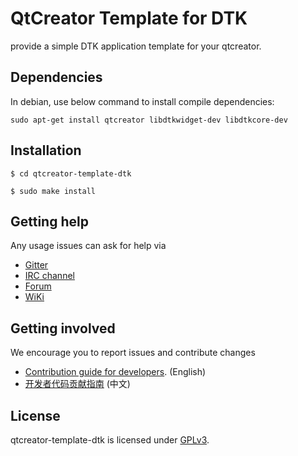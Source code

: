 # QtCreator Template for DTK

provide a simple DTK application template for your qtcreator.

## Dependencies

In debian, use below command to install compile dependencies:

`sudo apt-get install qtcreator libdtkwidget-dev libdtkcore-dev`

## Installation

```
$ cd qtcreator-template-dtk

$ sudo make install
```

## Getting help

Any usage issues can ask for help via

* [Gitter](https://gitter.im/orgs/linuxdeepin/rooms)
* [IRC channel](https://webchat.freenode.net/?channels=deepin)
* [Forum](https://bbs.deepin.org)
* [WiKi](http://wiki.deepin.org/)

## Getting involved

We encourage you to report issues and contribute changes

* [Contribution guide for developers](https://github.com/linuxdeepin/developer-center/wiki/Contribution-Guidelines-for-Developers-en). (English)
* [开发者代码贡献指南](https://github.com/linuxdeepin/developer-center/wiki/Contribution-Guidelines-for-Developers) (中文)

## License

qtcreator-template-dtk is licensed under [GPLv3](LICENSE).
